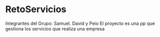 # RetoServicios
Integrantes del Grupo: Samuel. David y Peio
El proyecto es una pp que gestiona los servicios que realiza una empresa
